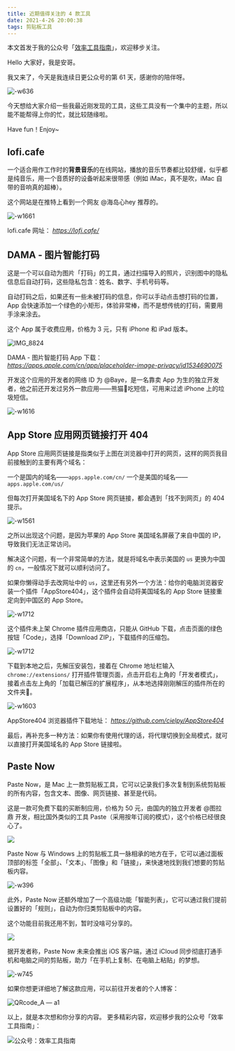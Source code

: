 ```yaml
---
title: 近期值得关注的 4 款工具       
date: 2021-4-26 20:00:38    
tags: 剪贴板工具                
---   
```


本文首发于我的公众号「[效率工具指南](https://mp.weixin.qq.com/s/oyLp0Oi9WUzOIIb53e2-Mw)」，欢迎移步关注。        

Hello 大家好，我是安哥。

我又来了，今天是我连续日更公众号的第 61 天，感谢你的陪伴呀。

![-w636](https://article-picbed-1302715071.cos.ap-guangzhou.myqcloud.com/2021/04/26/16194399756468.jpg)

今天想给大家介绍一些我最近刚发现的工具，这些工具没有一个集中的主题，所以能不能帮得上你的忙，就比较随缘啦。

Have fun！Enjoy~  

## lofi.cafe

一个适合用作工作时的**背景音乐**的在线网站，播放的音乐节奏都比较舒缓，似乎都是纯音乐，用一个音质好的设备听起来很带感（例如 iMac，真不是吹，iMac 自带的音响真的超棒）。    

这个网站是在推特上看到一个网友 @海岛心hey 推荐的。

![-w1661](https://article-picbed-1302715071.cos.ap-guangzhou.myqcloud.com/2021/04/26/16194397751823.jpg)

lofi.cafe 网址：
*https://lofi.cafe/*

## DAMA - 图片智能打码

这是一个可以自动为图片「打码」的工具，通过扫描导入的照片，识别图中的隐私信息后自动打码，这些隐私包含：姓名、数字、手机号码等。

自动打码之后，如果还有一些未被打码的信息，你可以手动点击想打码的位置，App 会快速添加一个绿色的小矩形，体验非常棒，而不是想传统的打码，需要用手涂来涂去。  

这个 App 属于收费应用，价格为 3 元，只有 iPhone 和 iPad 版本。

![IMG_8824](https://article-picbed-1302715071.cos.ap-guangzhou.myqcloud.com/2021/04/26/img8824.jpg)

DAMA - 图片智能打码 App 下载：
*https://apps.apple.com/cn/app/placeholder-image-privacy/id1534690075*

开发这个应用的开发者的网络 ID 为 @Baye，是一名靠卖 App 为生的独立开发者，他之前还开发过另外一款应用——熊猫🐼吃短信，可用来过滤 iPhone 上的垃圾短信。  

![-w1616](https://article-picbed-1302715071.cos.ap-guangzhou.myqcloud.com/2021/04/26/16194417437004.jpg)
## App Store 应用网页链接打开 404

App Store 应用网页链接是指类似于上图在浏览器中打开的网页，这样的网页我目前接触到的主要有两个域名：

一个是国内的域名——`apps.apple.com/cn/`
一个是美国的域名——`apps.apple.com/us/`

但每次打开美国域名下的 App Store 网页链接，都会遇到「找不到网页」的 404 提示。

![-w1561](https://article-picbed-1302715071.cos.ap-guangzhou.myqcloud.com/2021/04/26/16194437225429.jpg)

之所以出现这个问题，是因为苹果的 App Store 美国域名屏蔽了来自中国的 IP，导致我们无法正常访问。  

解决这个问题，有一个非常简单的方法，就是将域名中表示美国的 `us` 更换为中国的 `cn`，一般情况下就可以顺利访问了。

如果你懒得动手去改网址中的 `us`，这里还有另外一个方法：给你的电脑浏览器安装一个插件「AppStore404」，这个插件会自动将美国域名的 App Store 链接重定向到中国区的 App Store。

![-w1712](https://article-picbed-1302715071.cos.ap-guangzhou.myqcloud.com/2021/04/26/16194443222975.jpg)

这个插件未上架 Chrome 插件应用商店，只能从 GitHub 下载，点击页面的绿色按钮「Code」，选择「Download ZIP」，下载插件的压缩包。  

![-w1712](https://article-picbed-1302715071.cos.ap-guangzhou.myqcloud.com/2021/04/26/16194445062227.jpg)

下载到本地之后，先解压安装包，接着在 Chrome 地址栏输入 `chrome://extensions/` 打开插件管理页面，点击开启右上角的「开发者模式」，接着点击左上角的「加载已解压的扩展程序」，从本地选择刚刚解压的插件所在的文件夹📁。

![-w1603](https://article-picbed-1302715071.cos.ap-guangzhou.myqcloud.com/2021/04/26/16194446621798.jpg)

AppStore404 浏览器插件下载地址：
*https://github.com/cielpy/AppStore404*

最后，再补充多一种方法：如果你有使用代理的话，将代理切换到全局模式，就可以直接打开美国域名的 App Store 链接啦。

## Paste Now

Paste Now，是 Mac 上一款剪贴板工具，它可以记录我们多次复制到系统剪贴板的所有内容，包含文本、图像、网页链接、甚至是代码。

这是一款可免费下载的买断制应用，价格为 50 元，由国内的独立开发者 @图拉鼎 开发，相比国外类似的工具 Paste（采用按年订阅的模式），这个价格已经很良心了。

![](https://article-picbed-1302715071.cos.ap-guangzhou.myqcloud.com/2021/04/26/16194452302231.jpg)

Paste Now 与 Windows 上的剪贴板工具一脉相承的地方在于，它可以通过面板顶部的标签「全部」、「文本」、「图像」和「链接」，来快速地找到我们想要的剪贴板内容。

![-w396](https://article-picbed-1302715071.cos.ap-guangzhou.myqcloud.com/2021/04/26/16194451782388.jpg)

此外，Paste Now 还额外增加了一个高级功能「智能列表」，它可以通过我们提前设置好的「规则」，自动为你归类剪贴板中的内容。

这个功能目前我还用不到，暂时没啥可分享的。

![](https://article-picbed-1302715071.cos.ap-guangzhou.myqcloud.com/2021/04/26/16194460430684.jpg)

据开发者称，Paste Now 未来会推出 iOS 客户端，通过 iCloud 同步彻底打通手机和电脑之间的剪贴板，助力「在手机上复制、在电脑上粘贴」的梦想。

![-w745](https://article-picbed-1302715071.cos.ap-guangzhou.myqcloud.com/2021/04/26/16194461916232.jpg)

如果你想更详细地了解这款应用，可以前往开发者的个人博客：

![QRcode_A — a1](https://article-picbed-1302715071.cos.ap-guangzhou.myqcloud.com/2021/04/26/qrcodea--a1.png)

以上，就是本次想和你分享的内容。
更多精彩内容，欢迎移步我的公众号「效率工具指南」：    

![公众号：效率工具指南](https://article-picbed-1302715071.cos.ap-guangzhou.myqcloud.com/2021/04/27/gong-zhong-hao-xiao-lu-gong-ju-zhi-nan.png)

